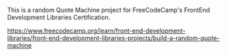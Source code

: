 This is a random Quote Machine project for FreeCodeCamp's FrontEnd Development Libraries Certification. 

https://www.freecodecamp.org/learn/front-end-development-libraries/front-end-development-libraries-projects/build-a-random-quote-machine